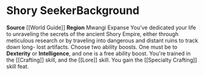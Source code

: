 ﻿---
ability: null
ability_boost: null
feat: null
id: '100'
name: Shory Seeker
prerequisite: null
rarity: null
skill: null
source: '[[DATABASE/source/World Guide|World Guide]]'
subcategory: regional
trait: null
type: null

---
# Shory Seeker<span class="item-type">Background</span>

**Source** [[World Guide]] 
**Region** Mwangi Expanse
You’ve dedicated your life to unraveling the secrets of the ancient Shory Empire, either through meticulous research or by traveling into dangerous and distant ruins to track down long- lost artifacts.
Choose two ability boosts. One must be to **Dexterity** or **Intelligence**, and one is a free ability boost.
You're trained in the [[Crafting]] skill, and the [[Lore]] skill. You gain the [[Specialty Crafting]] skill feat.